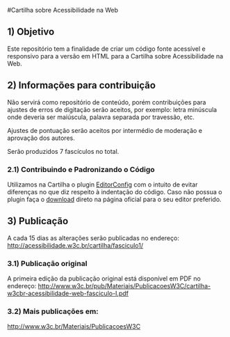 #Cartilha sobre Acessibilidade na Web

## 1) Objetivo
Este repositório tem a finalidade de criar um código fonte acessível e responsivo para a versão em HTML para a Cartilha sobre Acessibilidade na Web.

## 2) Informações para contribuição
Não servirá como repositório de conteúdo, porém contribuições para ajustes de erros de digitação serão aceitos, por exemplo: letra minúscula onde deveria ser maiúscula, palavra separada por travessão, etc.

Ajustes de pontuação serão aceitos por intermédio de moderação e aprovação dos autores.

Serão produzidos 7 fascículos no total.

### 2.1) Contribuindo e Padronizando o Código
Utilizamos na Cartilha o plugin [EditorConfig][1] com o intuito de evitar diferenças no que diz respeito à indentação do código.
Caso não possua o plugin faça o [download][2] direto na página oficial para o seu editor preferido.

## 3) Publicação
A cada 15 dias as alterações serão publicadas no endereço: 
http://acessibilidade.w3c.br/cartilha/fasciculo1/

### 3.1) Publicação original
A primeira edição da publicação original está disponível em PDF no endereço:
http://www.w3c.br/pub/Materiais/PublicacoesW3C/cartilha-w3cbr-acessibilidade-web-fasciculo-I.pdf

### 3.2) Mais publicações em:
http://www.w3c.br/Materiais/PublicacoesW3C

[1]:	http://editorconfig.org/
[2]:	http://editorconfig.org/#download
